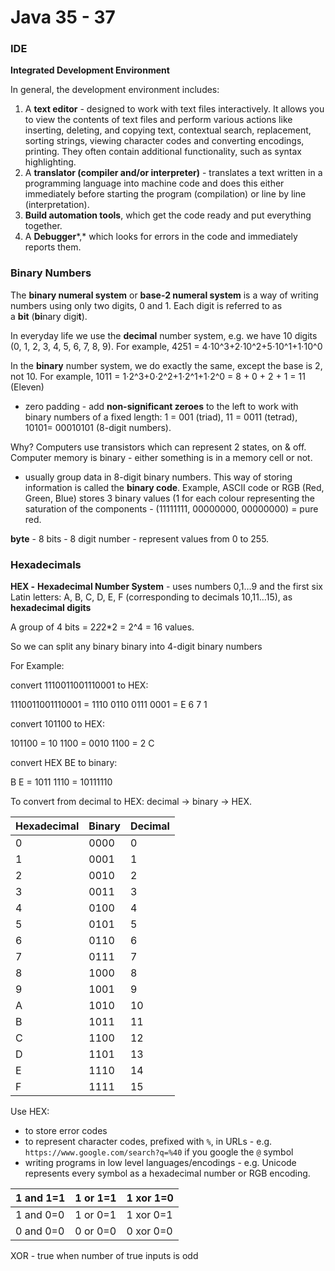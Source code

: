 # Java 35 - 37

### IDE

**Integrated Development Environment**

In general, the development environment includes:

1. A **text editor** - designed to work with text files interactively. It allows you to view the contents of text files and perform various actions like inserting, deleting, and copying text, contextual search, replacement, sorting strings, viewing character codes and converting encodings, printing. They often contain additional functionality, such as syntax highlighting.
2. A **translator (compiler and/or interpreter)** - translates a text written in a programming language into machine code and does this either immediately before starting the program (compilation) or line by line (interpretation).
3. **Build automation tools**, which get the code ready and put everything together.
4. A **Debugger***,* which looks for errors in the code and immediately reports them.

### Binary Numbers

The **binary numeral system** or **base-2 numeral system** is a way of writing numbers using only two digits, 0 and 1. Each digit is referred to as a **bit** (**bi**nary digi**t**).

In everyday life we use the **decimal** number system, e.g. we have 10 digits (0, 1, 2, 3, 4, 5, 6, 7, 8, 9). For example, 4251 = 4⋅10^3+2⋅10^2+5⋅10^1+1⋅10^0

In the **binary** number system, we do exactly the same, except the base is 2, not 10. For example, 1011 = 1⋅2^3+0⋅2^2+1⋅2^1+1⋅2^0 = 8 + 0 + 2 + 1 = 11 (Eleven)

- zero padding - add **non-significant zeroes** to the left to work with binary numbers of a fixed length: 1 = 001 (triad), 11 = 0011 (tetrad), 10101= 00010101 (8-digit numbers).

Why? Computers use transistors which can represent 2 states, on & off. Computer memory is binary - either something is in a memory cell or not.

- usually group data in 8-digit binary numbers. This way of storing information is called the **********************binary code**********************. Example, ASCII code or RGB (Red, Green, Blue) stores 3 binary values (1 for each colour representing the saturation of the components - (11111111, 00000000, 00000000) = pure red.

********byte******** - 8 bits - 8 digit number - represent values from 0 to 255. 

### Hexadecimals

**HEX -** **Hexadecimal Number System** - uses numbers 0,1…9 and the first six Latin letters: A, B, C, D, E, F (corresponding to decimals 10,11…15), as **hexadecimal digits**

A group of 4 bits = 2*2*2*2 = 2^4 = 16 values. 

So we can split any binary binary into 4-digit binary numbers

For Example: 

convert 1110011001110001 to HEX:

1110011001110001 =  1110  0110  0111  0001 = E 6 7 1 

convert 101100 to HEX:

101100 = 10 1100 = 0010 1100 = 2 C

convert HEX BE to binary:

B E = 1011 1110 = 10111110

To convert from decimal to HEX: decimal → binary → HEX.

| Hexadecimal | Binary | Decimal |
| --- | --- | --- |
| 0 | 0000 | 0 |
| 1 | 0001 | 1 |
| 2 | 0010 | 2 |
| 3 | 0011 | 3 |
| 4 | 0100 | 4 |
| 5 | 0101 | 5 |
| 6 | 0110 | 6 |
| 7 | 0111 | 7 |
| 8 | 1000 | 8 |
| 9 | 1001 | 9 |
| A | 1010 | 10 |
| B | 1011 | 11 |
| C | 1100 | 12 |
| D | 1101 | 13 |
| E | 1110 | 14 |
| F | 1111 | 15 |

Use HEX:

- to store error codes
- to represent character codes, prefixed with `%`, in URLs - e.g. `https://www.google.com/search?q=%40` if you google the `@` symbol
- writing programs in low level languages/encodings - e.g. Unicode represents every symbol as a hexadecimal number or RGB encoding.

| 1 and 1=1 | 1 or 1=1 | 1 xor 1=0 |
| --- | --- | --- |
| 1 and 0=0 | 1 or 0=1 | 1 xor 0=1 |
| 0 and 0=0 | 0 or 0=0 | 0 xor 0=0 |

XOR - true when number of true inputs is odd